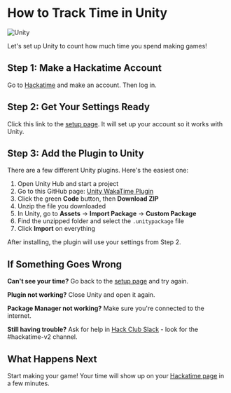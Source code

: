 # How to Track Time in Unity

![Unity](/images/editor-icons/unity-128.png)

Let's set up Unity to count how much time you spend making games!

## Step 1: Make a Hackatime Account

Go to [Hackatime](https://hackatime.hackclub.com) and make an account. Then log in.

## Step 2: Get Your Settings Ready

Click this link to the [setup page](https://hackatime.hackclub.com/my/wakatime_setup). It will set up your account so it works with Unity.

## Step 3: Add the Plugin to Unity

There are a few different Unity plugins. Here's the easiest one:

1. Open Unity Hub and start a project
2. Go to this GitHub page: [Unity WakaTime Plugin](https://github.com/bengsfort/WakaTime-Unity)
3. Click the green **Code** button, then **Download ZIP**
4. Unzip the file you downloaded
5. In Unity, go to **Assets** → **Import Package** → **Custom Package**
6. Find the unzipped folder and select the `.unitypackage` file
7. Click **Import** on everything

After installing, the plugin will use your settings from Step 2.

## If Something Goes Wrong

**Can't see your time?** Go back to the [setup page](https://hackatime.hackclub.com/my/wakatime_setup) and try again.

**Plugin not working?** Close Unity and open it again.

**Package Manager not working?** Make sure you're connected to the internet.

**Still having trouble?** Ask for help in [Hack Club Slack](https://hackclub.slack.com) - look for the #hackatime-v2 channel.

## What Happens Next

Start making your game! Your time will show up on your [Hackatime page](https://hackatime.hackclub.com) in a few minutes.
